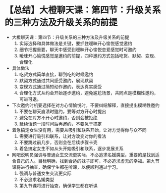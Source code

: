 # 【总结】大橙聊天课：第四节：升级关系的三种方法及升级关系的前提

-   大橙聊天课：第四节：升级关系的三种方法及升级关系的前提
    1.  实际选择和具体做法是关键，要抓住暧昧开心愉悦感觉邀约
    2.  细节把握重要，聊天中感受到暧昧开心愉悦恋爱感觉时可邀约
    3.  暧昧开心愉悦感觉是邀约的前提，四种邀约方式包括吃货、默契、变现、合理化
-   具体做法
    1.  吃货方式简单直接，聊到吃的时候邀约
    2.  默契方式通过共同感受邀约，展现默契
    3.  变现方式通过简短动作邀约，表达真实感受
    4.  合理化方式从约会开始逐步邀约，避免尴尬场景，共同点是模糊性邀约，可进可退。
-   下次邀约时机要选择在对方心情愉悦时，不要纠结解释，直接提出模糊性邀约
    1.  不要在聊天崩溃时邀约，要等对方开心时提出
    2.  避免在对方不开心时邀约，否则会被拒绝
    3.  延续话题一段时间后再邀约，不要急于搞定
-   着急搞定女生没有用，需要从吸引和联系开始，让对方觉得你与众不同
    1.  需要进行吸引和联系，让对方改变对你的看法
    2.  不要跳过前几步，否则会在后续步骤卡壳
    3.  着急搞定女生不如从头开始吸引和联系，逐步发展关系
-   网吧说明员强调与普通女生交流更实际，不必追求名媛类型，重要的是找到适合自己的人。目标明确，找到合适的妹子即可，不必追求虚无的幸福。第九节课将进行抽查，确保学生都在听课，以便顺利通过学习。 
    1.  强调与普通女生交流更实际
    2.  不必追求名媛类型
    3.  第九节课将进行抽查，确保学生都在听课